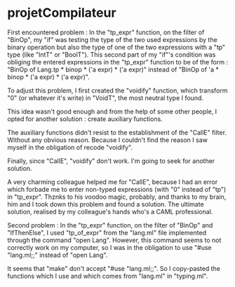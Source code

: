 # projetCompilateur

First encountered problem : In the "tp_expr" function, on the filter of "BinOp", my "if" was testing the type of the two used expressions by the binary operation but also the type of one of the two expressions with a "tp" type (like "IntT" or "BoolT"). This second part of my "if"'s condition was obliging the entered expressions in the "tp_expr" function to be of the form :
		"BinOp of Lang.tp * binop * ('a expr) * ('a expr)" instead of
		"BinOp of   'a    * binop * ('a expr) * ('a expr)".

To adjust this problem, I first created the "voidify" function, which transform "0" (or whatever it's write) in "VoidT", the most neutral type I found.

This idea wasn't good enough and from the help of some other people, I opted for another solution : create auxiliary functions.

The auxiliary functions didn't resist to the establishment of the "CallE" filter. Without any obvious reason. Because I couldn't find the reason I saw myself in the obligation of recode "voidify".

Finally, since "CallE", "voidify" don't work. I'm going to seek for another solution.

A very charming colleague helped me for "CallE", because I had an error which forbade me to enter non-typed expressions (with "0" instead of "tp") in "tp_expr". Thznks to his voodoo magic, probably, and thanks to my brain, him and I took down this problem and found a solution. The ultimate solution, realised by my colleague's hands who's a CAML professional.

Second problem : In the "tp_expr" function, on the filter of "BinOp" and "IfThenElse", I used "tp_of_expr" from the "lang.ml" file implemented through the command "open Lang". However, this command seems to not correctly work on my computer, so I was in the obligation to use "#use "lang.ml;;" instead of "open Lang".

It seems that "make" don't accept "#use "lang.ml;;". So I copy-pasted the functions which I use and which comes from "lang.ml" in "typing.ml".
